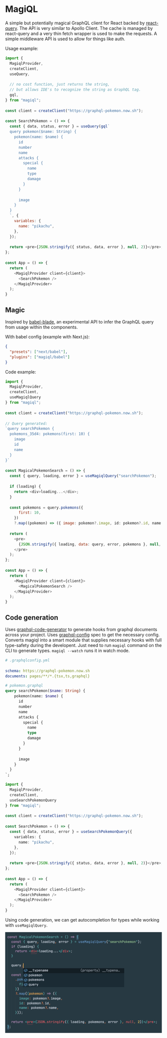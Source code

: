 # MagiQL

A simple but potentially magical GraphQL client for React backed by [react-query](https://github.com/tannerlinsley/react-query).
The API is very similar to Apollo Client. The cache is managed by react-query and a very thin fetch wrapper is used
to make the requests. A simple middleware API is used to allow for things like auth.

Usage example:

```javascript
import {
  MagiqlProvider,
  createClient,
  useQuery,

  // no cost function, just returns the string, 
  // but allows IDE's to recognize the string as GraphQL tag.
  gql,
} from "magiql";

const client = createClient("https://graphql-pokemon.now.sh");

const SearchPokemon = () => {
  const { data, status, error } = useQuery(gql`
  query pokemon($name: String) {
    pokemon(name: $name) {
      id
      number
      name
      attacks {
        special {
          name
          type
          damage
        }
      }

      image
    }
  }
  `, {
    variables: {
      name: "pikachu",
    },
  });

  return <pre>{JSON.stringify({ status, data, error }, null, 2)}</pre>;
};

const App = () => {
  return (
    <MagiqlProvider client={client}>
      <SearchPokemon />
    </MagiqlProvider>
  );
}

```

## Magic

Inspired by [babel-blade](https://github.com/babel-blade/babel-blade), an experimental API to infer
the GraphQL query from usage within the components.

With babel config (example with Next.js):

```json
{
  "presets": ["next/babel"],
  "plugins": ["magiql/babel"]
}
```

Code example:

```javascript
import {
  MagiqlProvider,
  createClient,
  useMagiqlQuery
} from "magiql";

const client = createClient("https://graphql-pokemon.now.sh");

// Query generated:
`query searchPokemon {
  pokemons_35d4: pokemons(first: 10) {
    image
    id
    name
  }
}`

const MagicalPokemonSearch = () => {
  const { query, loading, error } = useMagiqlQuery("searchPokemon");
  
  if (loading) {
    return <div>loading...</div>;
  }

  const pokemons = query.pokemons({
      first: 10,
    })
    ?.map((pokemon) => ({ image: pokemon?.image, id: pokemon?.id, name: pokemon?.name }));

  return (
    <pre>
      {JSON.stringify({ loading, data: query, error, pokemons }, null, 2)}
    </pre>
  );
};

const App = () => {
  return (
    <MagiqlProvider client={client}>
      <MagicalPokemonSearch />
    </MagiqlProvider>
  );
}
```

## Code generation

Uses [graphql-code-generator](https://github.com/dotansimha/graphql-code-generator) to generate hooks from graphql documents
across your project. Uses [graphql-config](https://github.com/kamilkisiela/graphql-config) spec to get the necessary config.
Converts magiql into a smart module that supplies necessary hooks with full type-safety during the developent. Just need to run `magiql` command on the CLI to generate types. `magiql --watch` runs it in watch mode.

```yaml
# .graphqlconfig.yml

schema: https://graphql-pokemon.now.sh
documents: pages/**/*.{tsx,ts,graphql}
```

```graphql
# pokemon.graphql
query searchPokemon($name: String) {
    pokemon(name: $name) {
      id
      number
      name
      attacks {
        special {
          name
          type
          damage
        }
      }

      image
    }
  }
`;
```

```typescript
import {
  MagiqlProvider,
  createClient,
  useSearchPokemonQuery
} from "magiql";

const client = createClient("https://graphql-pokemon.now.sh");

const SearchPokemon = () => {
  const { data, status, error } = useSearchPokemonQuery({
    variables: {
      name: "pikachu",
    },
  });

  return <pre>{JSON.stringify({ status, data, error }, null, 2)}</pre>;
};

const App = () => {
  return (
    <MagiqlProvider client={client}>
      <SearchPokemon />
    </MagiqlProvider>
  );
}
```

Using code generation, we can get autocompletion for types while working with `useMagiqlQuery`.

![Typescript auto-complete example](https://github.com/nksaraf/magiql/blob/master/examples/example.png)

